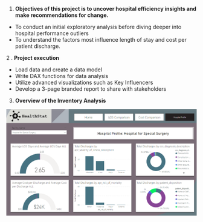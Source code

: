 1. **Objectives of this project is to uncover hospital efficiency insights and make recommendations for change.**
- To conduct an initial exploratory analysis before diving deeper into hospital performance outliers
- To understand the factors most influence length of stay and cost per patient discharge.
  
2 . **Project execution**
- Load data and create a data model
- Write DAX functions for data analysis
- Utilize advanced visualizations such as Key Influencers
- Develop a 3-page branded report to share with stakeholders

3. **Overview of the Inventory Analysis**

![Inventory Profile](Hospital-efficiency-analysis.png)

